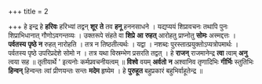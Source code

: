 +++
title = 2

+++
हे इन्द्र हे **हरिवः** हरिभ्यां तद्वन् **शूर** **ते** तव **हनू** हननसाधने । यद्यप्ययं शिप्रावचनः तथापि पुनः शिप्राभिधानात् गौणोऽवगन्तव्यः । उक्तरूपे संहते वा **शिप्रे** **आ** **रुहत्** आरोहतु प्राप्नोतु **सोमः** अस्मद्दत्तः । **पर्वतस्य** **पृष्ठे** **न** रुहत् नारोहति । तत्र न तिष्ठतीत्यर्थः । यद्वा । नशब्दः पुरस्तात्प्रयुक्तोऽप्यत्रोपमार्थः । पर्वतस्य पृष्ठे उपरिप्रदेशे सोमो न । तत्र यथा विस्रम्भेण प्रसरति तद्वत् । हे **राजन्** राजमानेन्द्र **त्वा** त्वाम् **अनु** त्वया सह ॥ तृतीयार्थे ' इत्यनोः कर्मप्रवचनीयत्वम् ॥ **विश्वे** वयम् **अर्वतो** **न** अश्वानिव तृणादिभिः **गीर्भिः** स्तुतिभिः **हिन्वन्** हिन्वन्तः त्वां प्रीणयन्तः सन्तः **मदेम** हृष्येम । हे **पुरुहूत** बहुप्रकारं बहुभिर्वाहूतेन्द्र ॥
